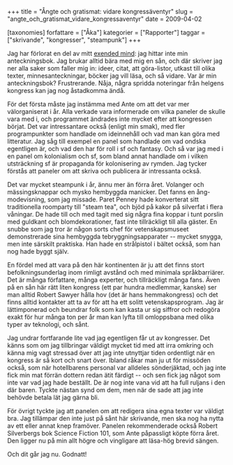 +++
title = "Ångte och gratismat: vidare kongressäventyr"
slug = "angte_och_gratismat_vidare_kongressaventyr"
date = 2009-04-02

[taxonomies]
forfattare = ["Åka"]
kategorier = ["Rapporter"]
taggar = ["skrivande", "kongresser", "steampunk"]
+++

Jag har förlorat en del av mitt <a href="http://annien.wordpress.com/2009/01/27/the-extended-mind/">exended mind</a>: jag hittar inte min anteckningsbok. Jag brukar alltid bära med mig en sån, och där skriver jag ner alla saker som faller mig in: ideer, citat, att göra-listor, utkast till olika texter, minnesanteckningar, böcker jag vill läsa, och så vidare. Var är min anteckningsbok? Frustrerande. Nåja, några spridda noteringar från helgens kongress kan jag nog åstadkomma ändå.

För det första måste jag instämma med Ante om att det var mer välorganiserat i år. Alla verkade vara informerade om vilka paneler de skulle vara med i, och programmet ändrades inte mycket efter att kongressen börjat. Det var intressantare också (enligt min smak), med fler programpunkter som handlade om ideinnehåll och vad man kan göra med litteratur. Jag såg till exempel en panel som handlade om vad ondska egentligen är, och vad den har för roll i sf och fantasy. Och så var jag med i en panel om kolonialism och sf, som bland annat handlade om i vilken utsträckning sf är propaganda för kolonisering av rymden. Jag tycker förstås att paneler om att skriva och publicera är intressanta också.

Det var mycket steampunk i år, ännu mer än förra året. Volanger och mässingsknappar och mysko hembyggda manicker. Det fanns en ång-modevisning, som jag missade. Paret Penney hade konverterat sitt traditionella roomparty till "steam tea", och bjöd på kakor på silverfat i flera våningar. De hade till och med tagit med sig några fina koppar i tunt porslin med guldkant och blomdekorationer, fast inte tillräckligt till alla gäster. En snubbe som jag tror är någon sorts chef för vetenskapsmuseet demonstrerade sina hembyggda tebryggningsapparater -- mycket snygga, men inte särskilt praktiska. Han hade en strålpistol i bältet också, som han nog hade byggt själv.

En fördel med att vara på den här kontinenten är ju att det finns stort befolkningsunderlag inom rimligt avstånd och med minimala språkbarriärer. Det är många författare, många experter, och tillräckligt många fans. Även på en sån här rätt liten kongress (ett par hundra medlemmar, kanske) ser man alltid Robert Sawyer hålla hov (det är hans hemmakongress) och det finns alltid kontakter att ta av för att ha ett solitt vetenskapsprogram. Jag är lättimponerad och beundrar folk som kan kasta ur sig siffror och redogöra exakt för hur många ton per år man kan lyfta till omloppsbana med olika typer av teknologi, och sånt. 

Jag undrar fortfarande lite vad jag egentligen får ut av kongresser. Det känns som om jag tillbringar väldigt mycket tid med att irra omkring och känna mig vagt stressad över att jag inte utnyttjar tiden ordentligt när en kongress är så kort och snart över. Ibland råkar man ju ut för missöden också, som när hotellbarens personal var alldeles sönderjäktad, och jag inte fick min mat förrän dottern redan ätit färdigt -- och sen fick jag något som inte var vad jag hade beställt. De är nog inte vana vid att ha full ruljans i den där baren. Tyckte nästan synd om dem, men när de sade att jag inte behövde  betala lät jag gärna bli.

För övrigt tyckte jag att panelen om att redigera sina egna texter var väldigt bra. Jag tillämpar den inte just på sånt här skrivande, men ska nog ha nytta av ett eller annat knep framöver. Panelen rekommenderade också Robert Silverbergs bok Science Fiction 101, som Ante påpassligt köpte förra året. Den ligger nu på min allt högre och vingligare att läsa-hög brevid sängen.

Och dit går jag nu. Godnatt!
